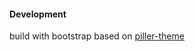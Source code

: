 #### Development

build with bootstrap
based on [piller-theme](https://github.com/xriley/pillar-theme)
